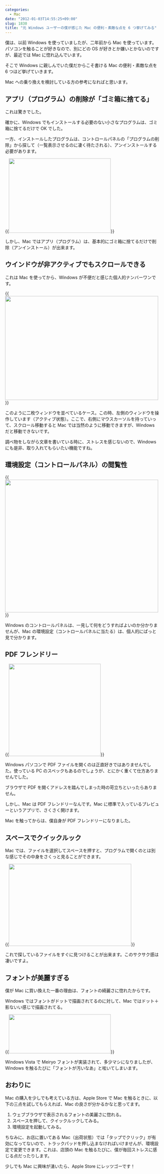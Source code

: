 ```yaml
---
categories:
  - Mac
date: "2012-01-03T14:55:25+09:00"
slug: 1830
title: "元 Windows ユーザーの僕が感じた Mac の便利・素敵な点を 6 つ挙げてみる"
---
```


僕は、以前 Windows を使っていましたが、二年前から Mac を使っています。パソコンを触ることが好きなので、別にどの OS が好きとか嫌いとかないのですが、最近では Mac に惚れ込んでいます。

そこで Windows に親しんでいた僕だからこそ書ける Mac の便利・素敵な点を 6 つほど挙げていきます。

Mac への乗り換えを検討している方の参考になればと思います。

## アプリ（プログラム）の削除が「ゴミ箱に捨てる」

これは驚きでした。

確かに、Windows でもインストールする必要のない小さなプログラムは、ゴミ箱に捨てるだけで OK でした。

一方、インストールしたプログラムは、コントロールパネルの「プログラムの削除」から探して（一覧表示させるのに凄く待たされる）、アンインストールする必要があります。

{{<img alt="" src="/images/2012/01/1830_1.png" width="333" height="242">}}

しかし、Mac ではアプリ（プログラム）は、基本的にゴミ箱に捨てるだけで削除（アンインストール）が出来ます。

## ウインドウが非アクティブでもスクロールできる

これは Mac を使ってから、Windows が不便だと感じた個人的ナンバーワンです。

{{<img alt="" src="/images/2012/01/1830_2.png" width="500" height="338">}}

このように二枚ウィンドウを並べているケース。この時、左側のウィンドウを操作しています（アクティブ状態）。ここで、右側にマウスカーソルを持っていって、スクロール移動すると Mac では当然のように移動できますが、Windows だと移動できないです。

調べ物をしながら文章を書いている時に、ストレスを感じないので、Windows にも是非、取り入れてもらいたい機能ですね。

## 環境設定（コントロールパネル）の閲覧性

{{<img alt="" src="/images/2012/01/1830_3.png" width="500" height="431">}}

Windows のコントロールパネルは、一見して何をどうすればよいのか分かりませんが、Mac の環境設定（コントロールパネルに当たる）は、個人的にぱっと見で分かります。

## PDF フレンドリー

{{<img alt="" src="/images/2012/01/1830_4.png" width="300" height="300">}}

Windows パソコンで PDF ファイルを開くのは正直好きではありませんでした。使っている PC のスペックもあるのでしょうが、とにかく重くて仕方ありませんでした。

ブラウザで PDF を開くアドレスを踏んでしまった時の苛立ちといったらありません。

しかし、Mac は PDF フレンドリーなんです。Mac に標準で入っているプレビューというアプリで、さくさく開けます。

Mac を触ってからは、僕自身が PDF フレンドリーになりました。

## スペースでクイックルック

Mac では、ファイルを選択してスペースを押すと、プログラムで開くのとは別な感じでその中身をさくっと見ることができます。

{{<img alt="" src="/images/2012/01/1830_5.png" width="400" height="267">}}

これで探しているファイルをすぐに見つけることが出来ます。このサクサク感は凄いですよ。

## フォントが美麗すぎる

僕が Mac に買い換えた一番の理由は、フォントの綺麗さに惚れたからです。

Windows ではフォントがドットで描画されてるのに対して、Mac ではドット＋影ないい感じで描画されてる。

{{<img alt="" src="/images/2012/01/1830_6.png" width="333" height="127">}}

Windows Vista で Meiryo フォントが実装されて、多少マシになりましたが、Windows を触るたびに「フォントが汚いなあ」と呟いてしまいます。

## おわりに

Mac の購入を少しでも考えている方は、Apple Store で Mac を触るときに、以下の三点を試してもらえれば、Mac の良さが分かるかなと思ってます。

1. ウェブブラウザで表示されるフォントの美麗さに惚れる。
1. スペースを押して、クイックルックしてみる。
1. 環境設定を起動してみる。

ちなみに、お店に置いてある Mac（出荷状態）では「タップでクリック」が有効になってないので、トラックパッドを押し込まなければいけませんが、環境設定で変更できます。これは、店頭の Mac を触るたびに、僕が毎回ストレスに感じる点だったりします。

少しでも Mac に興味が湧いたら、Apple Store にレッツゴーです！

